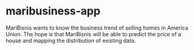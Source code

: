 # maribusiness-app
MariBisnis wants to know the business trend of selling homes in America Union. The hope is that MariBisnis will be able to predict the price of a house and mapping the distribution of existing data.
